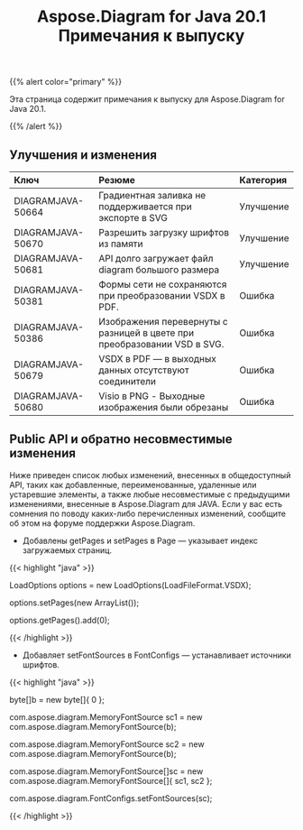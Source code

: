 ﻿---
title: Aspose.Diagram for Java 20.1 Примечания к выпуску
type: docs
weight: 70
url: /ru/java/aspose-diagram-for-java-20-1-release-notes/
---
{{% alert color="primary" %}} 

Эта страница содержит примечания к выпуску для Aspose.Diagram for Java 20.1.

{{% /alert %}} 
## **Улучшения и изменения**

|**Ключ**|**Резюме**|**Категория**|
|:- |:- |:- |
|DIAGRAMJAVA-50664|Градиентная заливка не поддерживается при экспорте в SVG|Улучшение|
|DIAGRAMJAVA-50670|Разрешить загрузку шрифтов из памяти|Улучшение|
|DIAGRAMJAVA-50681|API долго загружает файл diagram большого размера|Улучшение|
|DIAGRAMJAVA-50381|Формы сети не сохраняются при преобразовании VSDX в PDF.|Ошибка|
|DIAGRAMJAVA-50386|Изображения перевернуты с разницей в цвете при преобразовании VSD в SVG.|Ошибка|
|DIAGRAMJAVA-50679|VSDX в PDF — в выходных данных отсутствуют соединители|Ошибка|
|DIAGRAMJAVA-50680|Visio в PNG - Выходные изображения были обрезаны|Ошибка|
## **Public API и обратно несовместимые изменения**
Ниже приведен список любых изменений, внесенных в общедоступный API, таких как добавленные, переименованные, удаленные или устаревшие элементы, а также любые несовместимые с предыдущими изменениями, внесенные в Aspose.Diagram для JAVA. Если у вас есть сомнения по поводу каких-либо перечисленных изменений, сообщите об этом на форуме поддержки Aspose.Diagram.

- Добавлены getPages и setPages в Page — указывает индекс загружаемых страниц.

{{< highlight "java" >}}

 LoadOptions options = new LoadOptions(LoadFileFormat.VSDX);

options.setPages(new ArrayList());

options.getPages().add(0);

{{< /highlight >}}

- Добавляет setFontSources в FontConfigs — устанавливает источники шрифтов.

{{< highlight "java" >}}

 byte[]b = new byte[]{ 0 };

com.aspose.diagram.MemoryFontSource sc1 = new com.aspose.diagram.MemoryFontSource(b);

com.aspose.diagram.MemoryFontSource sc2 = new com.aspose.diagram.MemoryFontSource(b);

com.aspose.diagram.MemoryFontSource[]sc = new com.aspose.diagram.MemoryFontSource[]{ sc1, sc2 };

com.aspose.diagram.FontConfigs.setFontSources(sc); 

{{< /highlight >}}


